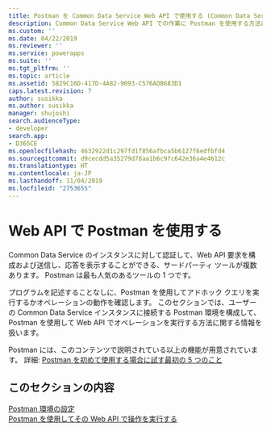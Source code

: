 ```yaml
---
title: Postman を Common Data Service Web API で使用する (Common Data Service の開発者ガイド) | MicrosoftDocs
description: Common Data Service Web API での作業に Postman を使用する方法に関する説明
ms.custom: ''
ms.date: 04/22/2019
ms.reviewer: ''
ms.service: powerapps
ms.suite: ''
ms.tgt_pltfrm: ''
ms.topic: article
ms.assetid: 5829C16D-417D-4A82-9093-C576ADB683D1
caps.latest.revision: 7
author: susikka
ms.author: susikka
manager: shujoshi
search.audienceType:
- developer
search.app:
- D365CE
ms.openlocfilehash: 4632922d1c297fd1f856afbca5b6127f6edfbfd4
ms.sourcegitcommit: d9cecdd5a35279d78aa1b6c9fc642e36a4e4612c
ms.translationtype: HT
ms.contentlocale: ja-JP
ms.lasthandoff: 11/04/2019
ms.locfileid: "2753655"
---
```

# <a name="use-postman-with-the-web-api"></a>Web API で Postman を使用する

Common Data Service のインスタンスに対して認証して、Web API 要求を構成および送信し、応答を表示することができる、サードパーティ ツールが複数あります。 Postman は最も人気のあるツールの 1 つです。

プログラムを記述することなしに、Postman を使用してアドホック クエリを実行するかオペレーションの動作を確認します。 このセクションでは、ユーザーの Common Data Service インスタンスに接続する Postman 環境を構成して、Postman を使用して Web API でオペレーションを実行する方法に関する情報を扱います。

Postman には、このコンテンツで説明されている以上の機能が用意されています。 詳細: [Postman を初めて使用する場合に試す最初の 5 つのこと](https://blog.getpostman.com/2018/04/11/first-5-things-to-try-if-youre-new-to-postman/)

## <a name="in-this-section"></a>このセクションの内容

[Postman 環境の設定](setup-postman-environment.md)<br>
[Postman を使用してその Web API で操作を実行する](use-postman-perform-operations.md)<br>
